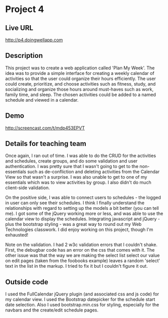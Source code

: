 # Project 4

## Live URL
<http://p4.doingwellapp.com>

## Description
This project was to create a web application called 'Plan My Week'. The idea was to provide a simple interface for creating a weekly calendar of activities so that the user could organize their hours efficiently.  The user could create, prioritize, and choose activities such as fitness, study, and socializing and organize those hours around must-haves such as work, family time, and sleep.  The chosen activities could be added to a named schedule and viewed in a calendar.

## Demo
http://screencast.com/t/mdp453EPVT

## Details for teaching team
Once again, I ran out of time.  I was able to do the CRUD for the activities and schedules, create groups, and do some validation and user authentication.  I was pretty sure that I wasn't going to get to the non-essentials such as de-confliction and deleting activities from the Calendar View so that wasn't a surprise.  I was also unable to get to one of my essentials which was to view activities by group.  I also didn't do much client-side validation.

On the positive side, I was able to connect users to schedules - the logged in user can only see their schedules.  I think I finally understand the relationships with regard to setting up the models a bit better (you can tell me).  I got some of the jQuery working more or less, and was able to use the calendar view to display the schedules.  Integrating javascript and jQuery - plus the bootstrap styling - was a great way to round out my Web Technologies classwork.  I did enjoy working on this project, though I'm exhausted!

Note on the validation.  I had 2 w3c validation errors that I couldn't shake.  First, the debugbar code has an error on the css that comes with it.  The other issue was that the way we are making the select list select our value on edit pages (taken from the foobooks example) leaves a random 'select' text in the list in the markup.  I tried to fix it but I couldn't figure it out.

## Outside code
I used the FullCalendar jQuery plugin (and associated css and js code) for my calendar view.  I used the Bootstrap datepicker for the schedule start date selection.  Also I used bootstrap.min.css for styling, especially for the navbars and the create/edit schedule pages.
